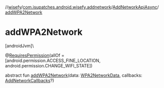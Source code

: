 //[wisefy](../../../index.md)/[com.isupatches.android.wisefy.addnetwork](../index.md)/[AddNetworkApiAsync](index.md)/[addWPA2Network](add-w-p-a2-network.md)

# addWPA2Network

[androidJvm]\

@[RequiresPermission](https://developer.android.com/reference/kotlin/androidx/annotation/RequiresPermission.html)(allOf = [android.permission.ACCESS_FINE_LOCATION, android.permission.CHANGE_WIFI_STATE])

abstract fun [addWPA2Network](add-w-p-a2-network.md)(data: [WPA2NetworkData](../../com.isupatches.android.wisefy.addnetwork.entities/-w-p-a2-network-data/index.md), callbacks: [AddNetworkCallbacks](../../com.isupatches.android.wisefy.callbacks/-add-network-callbacks/index.md)?)
